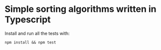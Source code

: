 # Simple sorting algorithms written in Typescript

Install and run all the tests with:

```shell
npm install && npm test
```

